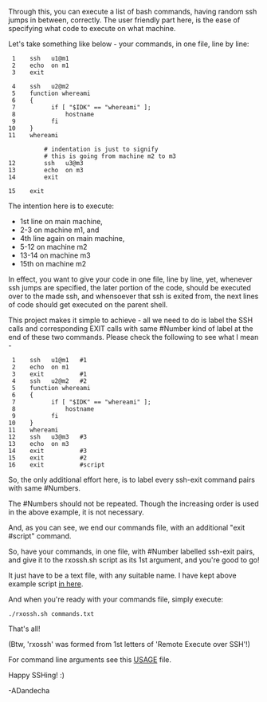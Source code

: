 Through this, you can execute a list of bash commands, having random ssh jumps in between, correctly. The user friendly part here, is the ease of specifying what code to execute on what machine.

Let's take something like below - your commands, in one file, line by line:
```
 1    ssh   u1@m1
 2    echo  on m1
 3    exit

 4    ssh   u2@m2
 5    function whereami
 6    {
 7          if [ "$IDK" == "whereami" ];
 8              hostname
 9          fi
10    }
11    whereami

          # indentation is just to signify
          # this is going from machine m2 to m3
12        ssh   u3@m3
13        echo  on m3
14        exit

15    exit
```
The intention here is to execute:
* 1st line on main machine,
* 2-3 on machine m1, and 
* 4th line again on main machine,
* 5-12 on machine m2
* 13-14 on machine m3
* 15th on machine m2

In effect, you want to give your code in one file, line by line, yet, whenever ssh jumps are specified, the later portion of the code, should be executed over to the made ssh, and whensoever that ssh is exited from, the next lines of code should get executed on the parent shell.

This project makes it simple to achieve - all we need to do is label the SSH calls and corresponding EXIT calls with same #Number kind of label at the end of these two commands. Please check the following to see what I mean -

```
 1    ssh   u1@m1   #1
 2    echo  on m1
 3    exit          #1
 4    ssh   u2@m2   #2
 5    function whereami
 6    {
 7          if [ "$IDK" == "whereami" ];
 8              hostname
 9          fi
10    }
11    whereami
12    ssh   u3@m3   #3
13    echo  on m3
14    exit          #3
15    exit          #2
16    exit          #script
```

So, the only additional effort here, is to label every ssh-exit command pairs with same #Numbers.

The #Numbers should not be repeated. Though the increasing order is used in the above example, it is not necessary.

And, as you can see, we end our commands file, with an additional "exit #script" command.

So, have your commands, in one file, with #Number labelled ssh-exit pairs, and give it to the rxossh.sh script as its 1st argument, and you're good to go!

It just have to be a text file, with any suitable name. I have kept above example script [in here](commands.txt).

And when you're ready with your commands file, simply execute:
```
./rxossh.sh commands.txt
```

That's all!

(Btw, 'rxossh' was formed from 1st letters of 'Remote Execute over SSH'!)

For command line arguments see this [USAGE](usage.txt) file.

Happy SSHing! :)

-ADandecha

